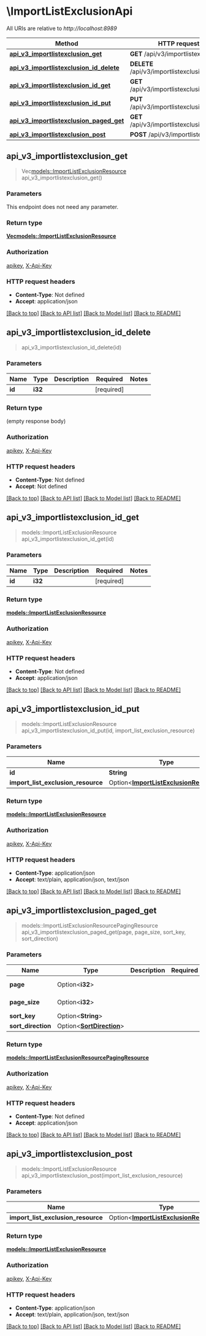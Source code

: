 # \ImportListExclusionApi

All URIs are relative to *http://localhost:8989*

Method | HTTP request | Description
------------- | ------------- | -------------
[**api_v3_importlistexclusion_get**](ImportListExclusionApi.md#api_v3_importlistexclusion_get) | **GET** /api/v3/importlistexclusion | 
[**api_v3_importlistexclusion_id_delete**](ImportListExclusionApi.md#api_v3_importlistexclusion_id_delete) | **DELETE** /api/v3/importlistexclusion/{id} | 
[**api_v3_importlistexclusion_id_get**](ImportListExclusionApi.md#api_v3_importlistexclusion_id_get) | **GET** /api/v3/importlistexclusion/{id} | 
[**api_v3_importlistexclusion_id_put**](ImportListExclusionApi.md#api_v3_importlistexclusion_id_put) | **PUT** /api/v3/importlistexclusion/{id} | 
[**api_v3_importlistexclusion_paged_get**](ImportListExclusionApi.md#api_v3_importlistexclusion_paged_get) | **GET** /api/v3/importlistexclusion/paged | 
[**api_v3_importlistexclusion_post**](ImportListExclusionApi.md#api_v3_importlistexclusion_post) | **POST** /api/v3/importlistexclusion | 



## api_v3_importlistexclusion_get

> Vec<models::ImportListExclusionResource> api_v3_importlistexclusion_get()


### Parameters

This endpoint does not need any parameter.

### Return type

[**Vec<models::ImportListExclusionResource>**](ImportListExclusionResource.md)

### Authorization

[apikey](../README.md#apikey), [X-Api-Key](../README.md#X-Api-Key)

### HTTP request headers

- **Content-Type**: Not defined
- **Accept**: application/json

[[Back to top]](#) [[Back to API list]](../README.md#documentation-for-api-endpoints) [[Back to Model list]](../README.md#documentation-for-models) [[Back to README]](../README.md)


## api_v3_importlistexclusion_id_delete

> api_v3_importlistexclusion_id_delete(id)


### Parameters


Name | Type | Description  | Required | Notes
------------- | ------------- | ------------- | ------------- | -------------
**id** | **i32** |  | [required] |

### Return type

 (empty response body)

### Authorization

[apikey](../README.md#apikey), [X-Api-Key](../README.md#X-Api-Key)

### HTTP request headers

- **Content-Type**: Not defined
- **Accept**: Not defined

[[Back to top]](#) [[Back to API list]](../README.md#documentation-for-api-endpoints) [[Back to Model list]](../README.md#documentation-for-models) [[Back to README]](../README.md)


## api_v3_importlistexclusion_id_get

> models::ImportListExclusionResource api_v3_importlistexclusion_id_get(id)


### Parameters


Name | Type | Description  | Required | Notes
------------- | ------------- | ------------- | ------------- | -------------
**id** | **i32** |  | [required] |

### Return type

[**models::ImportListExclusionResource**](ImportListExclusionResource.md)

### Authorization

[apikey](../README.md#apikey), [X-Api-Key](../README.md#X-Api-Key)

### HTTP request headers

- **Content-Type**: Not defined
- **Accept**: application/json

[[Back to top]](#) [[Back to API list]](../README.md#documentation-for-api-endpoints) [[Back to Model list]](../README.md#documentation-for-models) [[Back to README]](../README.md)


## api_v3_importlistexclusion_id_put

> models::ImportListExclusionResource api_v3_importlistexclusion_id_put(id, import_list_exclusion_resource)


### Parameters


Name | Type | Description  | Required | Notes
------------- | ------------- | ------------- | ------------- | -------------
**id** | **String** |  | [required] |
**import_list_exclusion_resource** | Option<[**ImportListExclusionResource**](ImportListExclusionResource.md)> |  |  |

### Return type

[**models::ImportListExclusionResource**](ImportListExclusionResource.md)

### Authorization

[apikey](../README.md#apikey), [X-Api-Key](../README.md#X-Api-Key)

### HTTP request headers

- **Content-Type**: application/json
- **Accept**: text/plain, application/json, text/json

[[Back to top]](#) [[Back to API list]](../README.md#documentation-for-api-endpoints) [[Back to Model list]](../README.md#documentation-for-models) [[Back to README]](../README.md)


## api_v3_importlistexclusion_paged_get

> models::ImportListExclusionResourcePagingResource api_v3_importlistexclusion_paged_get(page, page_size, sort_key, sort_direction)


### Parameters


Name | Type | Description  | Required | Notes
------------- | ------------- | ------------- | ------------- | -------------
**page** | Option<**i32**> |  |  |[default to 1]
**page_size** | Option<**i32**> |  |  |[default to 10]
**sort_key** | Option<**String**> |  |  |
**sort_direction** | Option<[**SortDirection**](.md)> |  |  |

### Return type

[**models::ImportListExclusionResourcePagingResource**](ImportListExclusionResourcePagingResource.md)

### Authorization

[apikey](../README.md#apikey), [X-Api-Key](../README.md#X-Api-Key)

### HTTP request headers

- **Content-Type**: Not defined
- **Accept**: application/json

[[Back to top]](#) [[Back to API list]](../README.md#documentation-for-api-endpoints) [[Back to Model list]](../README.md#documentation-for-models) [[Back to README]](../README.md)


## api_v3_importlistexclusion_post

> models::ImportListExclusionResource api_v3_importlistexclusion_post(import_list_exclusion_resource)


### Parameters


Name | Type | Description  | Required | Notes
------------- | ------------- | ------------- | ------------- | -------------
**import_list_exclusion_resource** | Option<[**ImportListExclusionResource**](ImportListExclusionResource.md)> |  |  |

### Return type

[**models::ImportListExclusionResource**](ImportListExclusionResource.md)

### Authorization

[apikey](../README.md#apikey), [X-Api-Key](../README.md#X-Api-Key)

### HTTP request headers

- **Content-Type**: application/json
- **Accept**: text/plain, application/json, text/json

[[Back to top]](#) [[Back to API list]](../README.md#documentation-for-api-endpoints) [[Back to Model list]](../README.md#documentation-for-models) [[Back to README]](../README.md)

